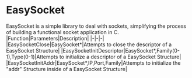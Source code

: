 # EasySocket
EasySocket is a simple library to deal with sockets, simplifying the process of building a functional socket application in C.
<br>
|Function|Parameters|Description|
|-|-|-|
|EasySocketClose|EasySocket*|Attempts to close the descriptor of a EasySocket Structure|
|EasySocketInitDescriptor|EasySocket*,Family(0-1),Type(0-1)|Attempts to initialize a descriptor of a EasySocket Structure|
|EasySocketInitAddr|EasySocket*,IP,Port,Family|Attempts to initialize the "addr" Structure inside of a EasySocket Structure|
